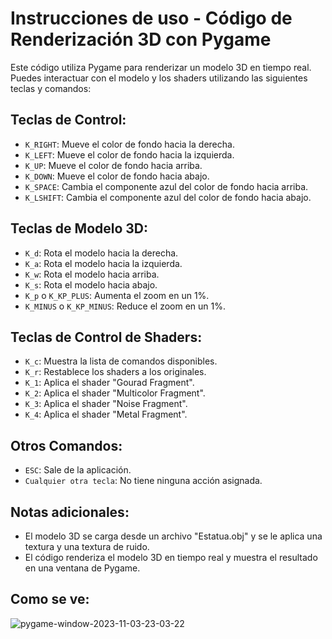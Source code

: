 # Instrucciones de uso - Código de Renderización 3D con Pygame

Este código utiliza Pygame para renderizar un modelo 3D en tiempo real. Puedes interactuar con el modelo y los shaders utilizando las siguientes teclas y comandos:

## Teclas de Control:

- `K_RIGHT`: Mueve el color de fondo hacia la derecha.
- `K_LEFT`: Mueve el color de fondo hacia la izquierda.
- `K_UP`: Mueve el color de fondo hacia arriba.
- `K_DOWN`: Mueve el color de fondo hacia abajo.
- `K_SPACE`: Cambia el componente azul del color de fondo hacia arriba.
- `K_LSHIFT`: Cambia el componente azul del color de fondo hacia abajo.

## Teclas de Modelo 3D:

- `K_d`: Rota el modelo hacia la derecha.
- `K_a`: Rota el modelo hacia la izquierda.
- `K_w`: Rota el modelo hacia arriba.
- `K_s`: Rota el modelo hacia abajo.
- `K_p` o `K_KP_PLUS`: Aumenta el zoom en un 1%.
- `K_MINUS` o `K_KP_MINUS`: Reduce el zoom en un 1%.

## Teclas de Control de Shaders:

- `K_c`: Muestra la lista de comandos disponibles.
- `K_r`: Restablece los shaders a los originales.
- `K_1`: Aplica el shader "Gourad Fragment".
- `K_2`: Aplica el shader "Multicolor Fragment".
- `K_3`: Aplica el shader "Noise Fragment".
- `K_4`: Aplica el shader "Metal Fragment".

## Otros Comandos:

- `ESC`: Sale de la aplicación.
- `Cualquier otra tecla`: No tiene ninguna acción asignada.

## Notas adicionales:

- El modelo 3D se carga desde un archivo "Estatua.obj" y se le aplica una textura y una textura de ruido.
- El código renderiza el modelo 3D en tiempo real y muestra el resultado en una ventana de Pygame.

## Como se ve:
![pygame-window-2023-11-03-23-03-22](https://github.com/mariaRam2003/Graficas_x_Computadora/assets/83832445/5dd4db23-9f25-41b7-9f38-c1d66403593d)


